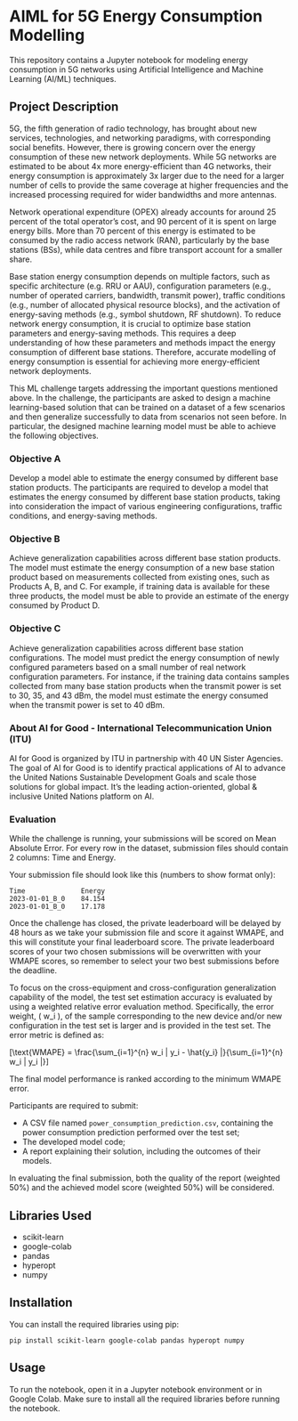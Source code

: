 # AIML for 5G Energy Consumption Modelling

This repository contains a Jupyter notebook for modeling energy consumption in 5G networks using Artificial Intelligence and Machine Learning (AI/ML) techniques.

## Project Description

5G, the fifth generation of radio technology, has brought about new services, technologies, and networking paradigms, with corresponding social benefits. However, there is growing concern over the energy consumption of these new network deployments. While 5G networks are estimated to be about 4x more energy-efficient than 4G networks, their energy consumption is approximately 3x larger due to the need for a larger number of cells to provide the same coverage at higher frequencies and the increased processing required for wider bandwidths and more antennas.

Network operational expenditure (OPEX) already accounts for around 25 percent of the total operator’s cost, and 90 percent of it is spent on large energy bills. More than 70 percent of this energy is estimated to be consumed by the radio access network (RAN), particularly by the base stations (BSs), while data centres and fibre transport account for a smaller share.

Base station energy consumption depends on multiple factors, such as specific architecture (e.g. RRU or AAU), configuration parameters (e.g., number of operated carriers, bandwidth, transmit power), traffic conditions (e.g., number of allocated physical resource blocks), and the activation of energy-saving methods (e.g., symbol shutdown, RF shutdown). To reduce network energy consumption, it is crucial to optimize base station parameters and energy-saving methods. This requires a deep understanding of how these parameters and methods impact the energy consumption of different base stations. Therefore, accurate modelling of energy consumption is essential for achieving more energy-efficient network deployments.

This ML challenge targets addressing the important questions mentioned above. In the challenge, the participants are asked to design a machine learning-based solution that can be trained on a dataset of a few scenarios and then generalize successfully to data from scenarios not seen before. In particular, the designed machine learning model must be able to achieve the following objectives.

### Objective A
Develop a model able to estimate the energy consumed by different base station products. The participants are required to develop a model that estimates the energy consumed by different base station products, taking into consideration the impact of various engineering configurations, traffic conditions, and energy-saving methods.

### Objective B
Achieve generalization capabilities across different base station products. The model must estimate the energy consumption of a new base station product based on measurements collected from existing ones, such as Products A, B, and C. For example, if training data is available for these three products, the model must be able to provide an estimate of the energy consumed by Product D.

### Objective C
Achieve generalization capabilities across different base station configurations. The model must predict the energy consumption of newly configured parameters based on a small number of real network configuration parameters. For instance, if the training data contains samples collected from many base station products when the transmit power is set to 30, 35, and 43 dBm, the model must estimate the energy consumed when the transmit power is set to 40 dBm.

### About AI for Good - International Telecommunication Union (ITU)
AI for Good is organized by ITU in partnership with 40 UN Sister Agencies. The goal of AI for Good is to identify practical applications of AI to advance the United Nations Sustainable Development Goals and scale those solutions for global impact. It’s the leading action-oriented, global & inclusive United Nations platform on AI.

### Evaluation
While the challenge is running, your submissions will be scored on Mean Absolute Error. For every row in the dataset, submission files should contain 2 columns: Time and Energy.

Your submission file should look like this (numbers to show format only):
```
Time              Energy
2023-01-01_B_0    84.154     
2023-01-01_B_0    17.178 
```
Once the challenge has closed, the private leaderboard will be delayed by 48 hours as we take your submission file and score it against WMAPE, and this will constitute your final leaderboard score. The private leaderboard scores of your two chosen submissions will be overwritten with your WMAPE scores, so remember to select your two best submissions before the deadline.

To focus on the cross-equipment and cross-configuration generalization capability of the model, the test set estimation accuracy is evaluated by using a weighted relative error evaluation method. Specifically, the error weight, \( w_i \), of the sample corresponding to the new device and/or new configuration in the test set is larger and is provided in the test set. The error metric is defined as:

\[\text{WMAPE} = \frac{\sum_{i=1}^{n} w_i | y_i - \hat{y_i} |}{\sum_{i=1}^{n} w_i | y_i |}\]


The final model performance is ranked according to the minimum WMAPE error.

Participants are required to submit:
- A CSV file named `power_consumption_prediction.csv`, containing the power consumption prediction performed over the test set;
- The developed model code;
- A report explaining their solution, including the outcomes of their models.

In evaluating the final submission, both the quality of the report (weighted 50%) and the achieved model score (weighted 50%) will be considered.

## Libraries Used

- scikit-learn
- google-colab
- pandas
- hyperopt
- numpy

## Installation

You can install the required libraries using pip:

```
pip install scikit-learn google-colab pandas hyperopt numpy
```

## Usage

To run the notebook, open it in a Jupyter notebook environment or in Google Colab. Make sure to install all the required libraries before running the notebook.

